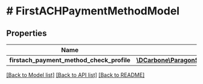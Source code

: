 # # FirstACHPaymentMethodModel

## Properties

Name | Type | Description | Notes
------------ | ------------- | ------------- | -------------
**firstach_payment_method_check_profile** | [**\DCarbone\ParagonSolutionsPHPSDK\Model\FirstACHPaymentMethodCheckModel**](FirstACHPaymentMethodCheckModel.md) |  | [optional]

[[Back to Model list]](../../README.md#models) [[Back to API list]](../../README.md#endpoints) [[Back to README]](../../README.md)
